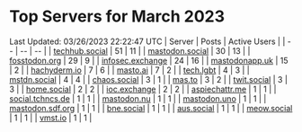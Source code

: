 # Top Servers for March 2023
Last Updated: 03/26/2023 22:22:47 UTC
| Server | Posts | Active Users |
| -- | -- | -- |
| [techhub.social](https://techhub.social/tags/PowerShell) | 51 | 11 |
| [mastodon.social](https://mastodon.social/tags/PowerShell) | 30 | 13 |
| [fosstodon.org](https://fosstodon.org/tags/PowerShell) | 29 | 9 |
| [infosec.exchange](https://infosec.exchange/tags/PowerShell) | 24 | 16 |
| [mastodonapp.uk](https://mastodonapp.uk/tags/PowerShell) | 15 | 2 |
| [hachyderm.io](https://hachyderm.io/tags/PowerShell) | 7 | 6 |
| [masto.ai](https://masto.ai/tags/PowerShell) | 7 | 2 |
| [tech.lgbt](https://tech.lgbt/tags/PowerShell) | 4 | 3 |
| [mstdn.social](https://mstdn.social/tags/PowerShell) | 4 | 4 |
| [chaos.social](https://chaos.social/tags/PowerShell) | 3 | 1 |
| [mas.to](https://mas.to/tags/PowerShell) | 3 | 2 |
| [twit.social](https://twit.social/tags/PowerShell) | 3 | 3 |
| [home.social](https://home.social/tags/PowerShell) | 2 | 2 |
| [ioc.exchange](https://ioc.exchange/tags/PowerShell) | 2 | 2 |
| [aspiechattr.me](https://aspiechattr.me/tags/PowerShell) | 1 | 1 |
| [social.tchncs.de](https://social.tchncs.de/tags/PowerShell) | 1 | 1 |
| [mastodon.nu](https://mastodon.nu/tags/PowerShell) | 1 | 1 |
| [mastodon.uno](https://mastodon.uno/tags/PowerShell) | 1 | 1 |
| [mastodon.sdf.org](https://mastodon.sdf.org/tags/PowerShell) | 1 | 1 |
| [bne.social](https://bne.social/tags/PowerShell) | 1 | 1 |
| [aus.social](https://aus.social/tags/PowerShell) | 1 | 1 |
| [meow.social](https://meow.social/tags/PowerShell) | 1 | 1 |
| [vmst.io](https://vmst.io/tags/PowerShell) | 1 | 1 |
